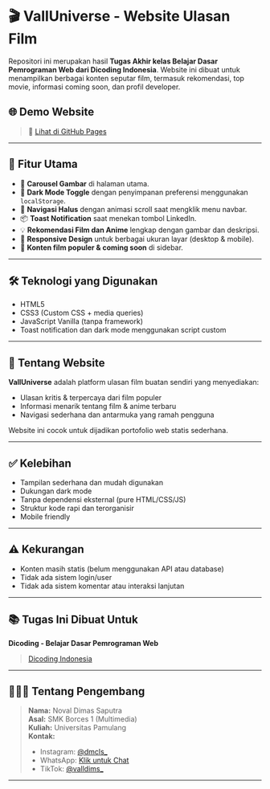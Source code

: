 # 🎬 VallUniverse - Website Ulasan Film

Repositori ini merupakan hasil **Tugas Akhir kelas Belajar Dasar Pemrograman Web dari Dicoding Indonesia**. Website ini dibuat untuk menampilkan berbagai konten seputar film, termasuk rekomendasi, top movie, informasi coming soon, dan profil developer.

## 🌐 Demo Website

> 🔗 [Lihat di GitHub Pages](https://username.github.io/nama-repo)  

---

## 📌 Fitur Utama

- 🔄 **Carousel Gambar** di halaman utama.
- 🌙 **Dark Mode Toggle** dengan penyimpanan preferensi menggunakan `localStorage`.
- 🧭 **Navigasi Halus** dengan animasi scroll saat mengklik menu navbar.
- 📦 **Toast Notification** saat menekan tombol LinkedIn.
- 💡 **Rekomendasi Film dan Anime** lengkap dengan gambar dan deskripsi.
- 📱 **Responsive Design** untuk berbagai ukuran layar (desktop & mobile).
- 📑 **Konten film populer & coming soon** di sidebar.

---

## 🛠️ Teknologi yang Digunakan

- HTML5
- CSS3 (Custom CSS + media queries)
- JavaScript Vanilla (tanpa framework)
- Toast notification dan dark mode menggunakan script custom

---

## 🧠 Tentang Website

**VallUniverse** adalah platform ulasan film buatan sendiri yang menyediakan:
- Ulasan kritis & terpercaya dari film populer
- Informasi menarik tentang film & anime terbaru
- Navigasi sederhana dan antarmuka yang ramah pengguna

Website ini cocok untuk dijadikan portofolio web statis sederhana.

---

## ✅ Kelebihan

- Tampilan sederhana dan mudah digunakan
- Dukungan dark mode
- Tanpa dependensi eksternal (pure HTML/CSS/JS)
- Struktur kode rapi dan terorganisir
- Mobile friendly

---

## ⚠️ Kekurangan

- Konten masih statis (belum menggunakan API atau database)
- Tidak ada sistem login/user
- Tidak ada sistem komentar atau interaksi lanjutan

---

## 📚 Tugas Ini Dibuat Untuk

**Dicoding - Belajar Dasar Pemrograman Web**  
> [Dicoding Indonesia](https://www.dicoding.com/academies/123)

---

## 🙋🏻‍♂️ Tentang Pengembang

> **Nama:** Noval Dimas Saputra  
> **Asal:** SMK Borces 1 (Multimedia)  
> **Kuliah:** Universitas Pamulang  
> **Kontak:**  
> - Instagram: [@dmcls_](https://www.instagram.com/invites/contact/?igsh=aho08dlorljd&utm_content=91yf71m)  
> - WhatsApp: [Klik untuk Chat](https://wa.me/6281382268081)  
> - TikTok: [@valldims_](https://www.tiktok.com/@valldims_?_t=8oBekydfmHA&_r=1)

---
